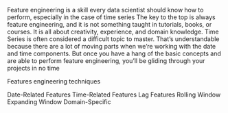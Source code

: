 Feature engineering is a skill every data scientist should know how to perform, especially in the case of time series
The key to the top is always feature engineering, and it is not something taught in tutorials, books, or courses. 
It is all about creativity, experience, and domain knowledge.
Time Series is often considered a difficult topic to master. 
That’s understandable because there are a lot of moving parts when we’re working with the date and time components.
But once you have a hang of the basic concepts and are able to perform feature engineering, you’ll be gliding through your projects in no time

Features engineering techniques

Date-Related Features
Time-Related Features
Lag Features
Rolling Window
Expanding Window
Domain-Specific
